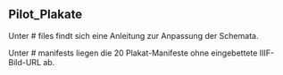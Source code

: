 ## Pilot_Plakate
Unter # files findt sich eine Anleitung zur Anpassung der Schemata.

Unter # manifests liegen die 20 Plakat-Manifeste ohne eingebettete IIIF-Bild-URL ab.
